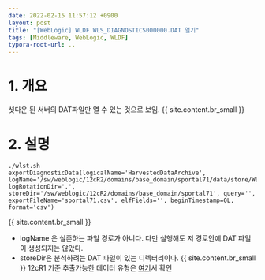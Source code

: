 ```yaml
---
date: 2022-02-15 11:57:12 +0900
layout: post
title: "[WebLogic] WLDF WLS_DIAGNOSTICS000000.DAT 열기"
tags: [Middleware, WebLogic, WLDF]
typora-root-url: ..
---
```



# 1. 개요

셧다운 된 서버의 DAT파일만 열 수 있는 것으로 보임.
{{ site.content.br_small }}
# 2. 설명

```
./wlst.sh
exportDiagnosticData(logicalName='HarvestedDataArchive', logName='/sw/weblogic/12cR2/domains/base_domain/sportal71/data/store/WLS_DIAGNOSTICS000000.DAT', logRotationDir='.', storeDir='/sw/weblogic/12cR2/domains/base_domain/sportal71', query='', exportFileName='sportal71.csv', elfFields='', beginTimestamp=0L, format='csv')
```
{{ site.content.br_small }}
- logName 은 실존하는 파일 경로가 아니다. 다만 실행해도 저 경로안에 DAT 파일이 생성되지는 않았다.
- storeDir은 분석하려는 DAT 파일이 있는 디렉터리이다.
{{ site.content.br_small }}
12cR1 기준 추출가능한 데이터 유형은 [여기](https://docs.oracle.com/middleware/1213/wls/WLSTC/reference.htm#WLSTC244)서 확인

